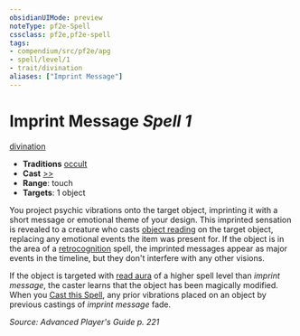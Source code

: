 ```yaml
---
obsidianUIMode: preview
noteType: pf2e-Spell
cssclass: pf2e,pf2e-spell
tags:
- compendium/src/pf2e/apg
- spell/level/1
- trait/divination
aliases: ["Imprint Message"]
---
```

# Imprint Message *Spell 1*   
[divination](rules/traits/divination.md "Divination School Trait")  

- **Traditions** [occult](rules/traits/occult.md "Occult Tradition Trait")
- **Cast** [>>](rules/core-rulebook/chapter-9-playing-the-game.md#Actions "Two-Action") 
- **Range**: touch
- **Targets**: 1 object

You project psychic vibrations onto the target object, imprinting it with a short message or emotional theme of your design. This imprinted sensation is revealed to a creature who casts [object reading](compendium/spells/object-reading-apg.md) on the target object, replacing any emotional events the item was present for. If the object is in the area of a [retrocognition](compendium/spells/retrocognition.md) spell, the imprinted messages appear as major events in the timeline, but they don't interfere with any other visions.

If the object is targeted with [read aura](compendium/spells/read-aura.md) of a higher spell level than _imprint message_, the caster learns that the object has been magically modified. When you [Cast this Spell](rules/actions/cast-a-spell.md), any prior vibrations placed on an object by previous castings of _imprint message_ fade.

*Source: Advanced Player's Guide p. 221*